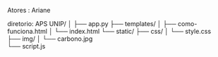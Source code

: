 Atores :
Ariane 


diretorio:
APS UNIP/
│
├── app.py
├── templates/
│   ├── como-funciona.html
│   └── index.html
└── static/
    ├── css/
    │   └── style.css    
    ├── img/
    │   └── carbono.jpg  
    └── script.js
